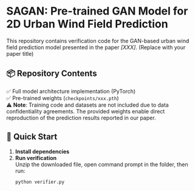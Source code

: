 # SAGAN: Pre-trained GAN Model for 2D Urban Wind Field Prediction

This repository contains verification code for the GAN-based urban wind field prediction model presented in the paper *[XXX]*. (Replace with your paper title)

## 📦 Repository Contents
✅ Full model architecture implementation (PyTorch)  
✅ Pre-trained weights (`checkpoints/xxx.pth`)  
⚠️ **Note**: Training code and datasets are not included due to data confidentiality agreements. The provided weights enable direct reproduction of the prediction results reported in our paper.

## 🚀 Quick Start
1. **Install dependencies**
2. **Run verification**\
   Unzip the downloaded file, open command prompt in the folder, then run:
   ```
   python verifier.py
   ```
